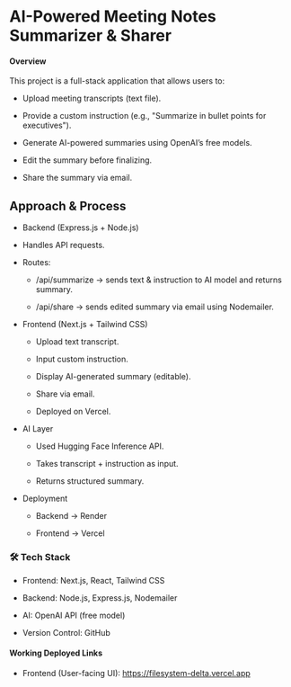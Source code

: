 # AI-Powered Meeting Notes Summarizer & Sharer

#### Overview

This project is a full-stack application that allows users to:

- Upload meeting transcripts (text file).

- Provide a custom instruction (e.g., "Summarize in bullet points for executives").

- Generate AI-powered summaries using OpenAI’s free models.

- Edit the summary before finalizing.

- Share the summary via email.

##  Approach & Process

- Backend (Express.js + Node.js)

- Handles API requests.

- Routes:

  - /api/summarize → sends text & instruction to AI model and returns summary.

  - /api/share → sends edited summary via email using Nodemailer.


- Frontend (Next.js + Tailwind CSS)

  - Upload text transcript.
  
  - Input custom instruction.

  - Display AI-generated summary (editable).

  - Share via email.

  - Deployed on Vercel.

- AI Layer

  - Used Hugging Face Inference API.
    
  - Takes transcript + instruction as input.
  
  - Returns structured summary.
  
- Deployment

  - Backend → Render

  - Frontend → Vercel

### 🛠 Tech Stack

- Frontend: Next.js, React, Tailwind CSS

- Backend: Node.js, Express.js, Nodemailer

- AI: OpenAI API (free model)

- Version Control: GitHub

####  Working Deployed Links

- Frontend (User-facing UI):  https://filesystem-delta.vercel.app
